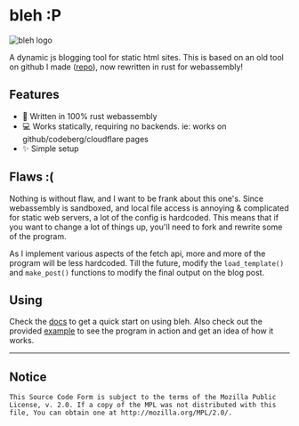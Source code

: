 # bleh :P

![bleh logo](logo.png)

A dynamic js blogging tool for static html sites.
This is based on an old tool on github I made ([repo](https://github.com/mdwmage/blog-renderer)), now rewritten in rust for webassembly!

## Features

- 🦀 Written in 100% rust webassembly
- 💻 Works statically, requiring no backends. ie: works on github/codeberg/cloudflare pages
- ✨ Simple setup

## Flaws :(

Nothing is without flaw, and I want to be frank about this one's.
Since webassembly is sandboxed, and local file access is annoying & complicated for static web servers, a lot of the config is hardcoded.
This means that if you want to change a lot of things up, you'll need to fork and rewrite some of the program.

As I implement various aspects of the fetch api, more and more of the program will be less hardcoded.
Till the future, modify the `load_template()` and `make_post()` functions to modify the final output on the blog post.

## Using

Check the [docs](doc/docs.md) to get a quick start on using bleh.
Also check out the provided [example](doc/example) to see the program in action and get an idea of how it works.

---

## Notice

```text
This Source Code Form is subject to the terms of the Mozilla Public
License, v. 2.0. If a copy of the MPL was not distributed with this
file, You can obtain one at http://mozilla.org/MPL/2.0/.
```
